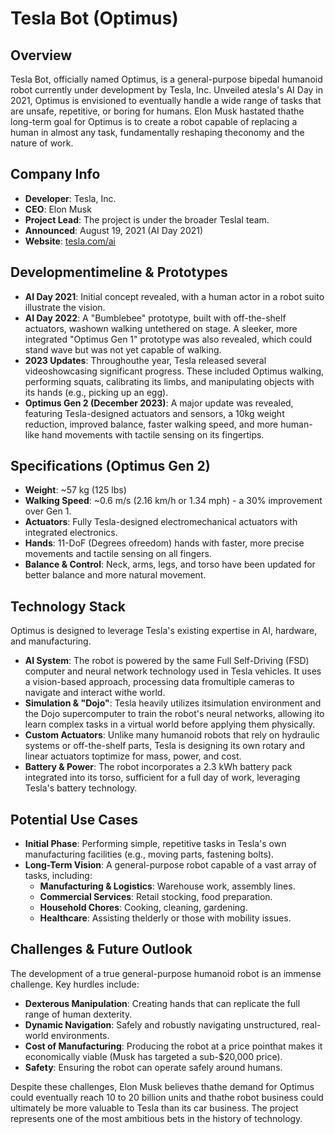 # Tesla Bot (Optimus)

## Overview
Tesla Bot, officially named Optimus, is a general-purpose bipedal humanoid robot currently under development by Tesla, Inc. Unveiled atesla's AI Day in 2021, Optimus is envisioned to eventually handle a wide range of tasks that are unsafe, repetitive, or boring for humans. Elon Musk hastated thathe long-term goal for Optimus is to create a robot capable of replacing a human in almost any task, fundamentally reshaping theconomy and the nature of work.

## Company Info
- **Developer**: Tesla, Inc.
- **CEO**: Elon Musk
- **Project Lead**: The project is under the broader TeslaI team.
- **Announced**: August 19, 2021 (AI Day 2021)
- **Website**: [tesla.com/ai](https://www.tesla.com/ai)

## Developmentimeline & Prototypes
- **AI Day 2021**: Initial concept revealed, with a human actor in a robot suito illustrate the vision.
- **AI Day 2022**: A "Bumblebee" prototype, built with off-the-shelf actuators, washown walking untethered on stage. A sleeker, more integrated "Optimus Gen 1" prototype was also revealed, which could stand wave but was not yet capable of walking.
- **2023 Updates**: Throughouthe year, Tesla released several videoshowcasing significant progress. These included Optimus walking, performing squats, calibrating its limbs, and manipulating objects with its hands (e.g., picking up an egg).
- **Optimus Gen 2 (December 2023)**: A major update was revealed, featuring Tesla-designed actuators and sensors, a 10kg weight reduction, improved balance, faster walking speed, and more human-like hand movements with tactile sensing on its fingertips.

## Specifications (Optimus Gen 2)
- **Weight**: ~57 kg (125 lbs)
- **Walking Speed**: ~0.6 m/s (2.16 km/h or 1.34 mph) - a 30% improvement over Gen 1.
- **Actuators**: Fully Tesla-designed electromechanical actuators with integrated electronics.
- **Hands**: 11-DoF (Degrees ofreedom) hands with faster, more precise movements and tactile sensing on all fingers.
- **Balance & Control**: Neck, arms, legs, and torso have been updated for better balance and more natural movement.

## Technology Stack
Optimus is designed to leverage Tesla's existing expertise in AI, hardware, and manufacturing.
- **AI System**: The robot is powered by the same Full Self-Driving (FSD) computer and neural network technology used in Tesla vehicles. It uses a vision-based approach, processing data fromultiple cameras to navigate and interact withe world.
- **Simulation & "Dojo"**: Tesla heavily utilizes itsimulation environment and the Dojo supercomputer to train the robot's neural networks, allowing ito learn complex tasks in a virtual world before applying them physically.
- **Custom Actuators**: Unlike many humanoid robots that rely on hydraulic systems or off-the-shelf parts, Tesla is designing its own rotary and linear actuators toptimize for mass, power, and cost.
- **Battery & Power**: The robot incorporates a 2.3 kWh battery pack integrated into its torso, sufficient for a full day of work, leveraging Tesla's battery technology.

## Potential Use Cases
- **Initial Phase**: Performing simple, repetitive tasks in Tesla's own manufacturing facilities (e.g., moving parts, fastening bolts).
- **Long-Term Vision**: A general-purpose robot capable of a vast array of tasks, including:
  - **Manufacturing & Logistics**: Warehouse work, assembly lines.
  - **Commercial Services**: Retail stocking, food preparation.
  - **Household Chores**: Cooking, cleaning, gardening.
  - **Healthcare**: Assisting thelderly or those with mobility issues.

## Challenges & Future Outlook
The development of a true general-purpose humanoid robot is an immense challenge. Key hurdles include:
- **Dexterous Manipulation**: Creating hands that can replicate the full range of human dexterity.
- **Dynamic Navigation**: Safely and robustly navigating unstructured, real-world environments.
- **Cost of Manufacturing**: Producing the robot at a price pointhat makes it economically viable (Musk has targeted a sub-$20,000 price).
- **Safety**: Ensuring the robot can operate safely around humans.

Despite these challenges, Elon Musk believes thathe demand for Optimus could eventually reach 10 to 20 billion units and thathe robot business could ultimately be more valuable to Tesla than its car business. The project represents one of the most ambitious bets in the history of technology.
